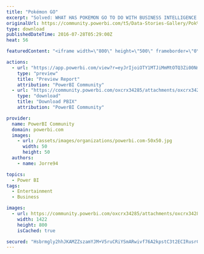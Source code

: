 ```yaml
---
title: "Pokémon GO"
excerpt: "Solved: WHAT HAS POKEMON GO TO DO WITH BUSINESS INTELLIGENCE AND POWER BI? NOT MUCH! BUT STILL THE COMBINATION COULD BE VERY INTERESTING. SOME INFO"
originalUrl: https://community.powerbi.com/t5/Data-Stories-Gallery/Pok%C3%A9mon-GO/m-p/53729
type: download
publishedDateTime: 2016-07-28T05:29:00Z
heat: 56

featuredContent: "<iframe width=\"800\" height=\"500\" frameborder=\"0\" src=\"https://app.powerbi.com/view?r=eyJrIjoiOTY1MTJiMmMtOTQ3Zi00NmY3LTk0ZTctZWIwYmZkYzk2ZTk5IiwidCI6IjQxMGJiOTRmLTg0ODgtNGIzMy05MDg3LTQzNTU3OTZjNzcyYyIsImMiOjh9\"></iframe>"

actions:
  - url: "https://app.powerbi.com/view?r=eyJrIjoiOTY1MTJiMmMtOTQ3Zi00NmY3LTk0ZTctZWIwYmZkYzk2ZTk5IiwidCI6IjQxMGJiOTRmLTg0ODgtNGIzMy05MDg3LTQzNTU3OTZjNzcyYyIsImMiOjh9"
    type: "preview"
    title: "Preview Report"
    attribution: "PowerBI Community"
  - url: "https://community.powerbi.com/oxcrx34285/attachments/oxcrx34285/DataStoriesGallery/178/3/Pok%C3%A9mon%20Go.pbix"
    type: "download"
    title: "Download PBIX"
    attribution: "PowerBI Community"

provider:
  name: PowerBI Community
  domain: powerbi.com
  images:
    - url: /assets/images/organizations/powerbi.com-50x50.jpg
      width: 50
      height: 50
  authors:
    - name: Jorre94

topics:
  - Power BI
tags:
  - Entertainment
  - Business

images:
  - url: https://community.powerbi.com/oxcrx34285/attachments/oxcrx34285/DataStoriesGallery/178/2/The%20hunt%20for%20insight%20in%20Pok%C3%A9mon%20Go.png
    width: 1422
    height: 800
    isCached: true

secured: "Hsbrmgly2hhJKAMZZszamYJM+V5ruCRiYSmARwivf76A2kpstC3t2ECIRusrC8Hq4FQ/uPJK+tMaY/4VDNpQlmKal0jYPYzZ3zqToSJ5Oln+fsrNEBkPT7AUpamKcOME/mafx7aF60MrxJ+YQg4MjoBikn8XpAOLAV5FKK+jO2QEvzzO+5pdS/ZWMuZqjlzG7NWXaX/cObUY14sjBQ9wyS+ADXsumE59SnjgRa8MOMym5VHAPUwEZQglbvGOuWRbRvaY+nUHSfiNhbwNOK5oGJVb+1k4Y2JXEFd/e6IGPoSQP2izIFQEIH9h0cT/2ACDzvhz7abEJubc2ykX5UP28hA+zCKgT/HagEsFvI7LS08ciN5USb1bCNTLM7wIh5KLe92RxqmQG7PE20KPoCJF5wrTQ4R/x3+XtzjYsx5aEg7pWO14zKGhf0FscNSZSt6p;tBHKY1lDtgZEMq3ZS1rc5g=="
---
```


